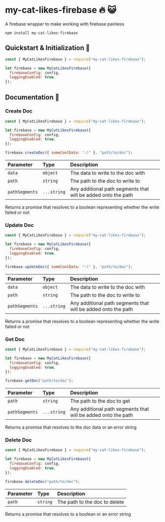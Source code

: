 # my-cat-likes-firebase 🔥 😺

A firebase wrapper to make working with firebase painless

```
npm install my-cat-likes-firebase
```

## Quickstart & Initialization 💨

```javascript
const { MyCatLikesFirebase } = require("my-cat-likes-firebase");

let firebase = new MyCatLikesFirebase({
  firebaseConfig: config,
  loggingEnabled: true,
});
```

## Documentation 📜

### Create Doc

```js
const { MyCatLikesFirebase } = require("my-cat-likes-firebase");

let firebase = new MyCatLikesFirebase({
  firebaseConfig: config,
  loggingEnabled: true,
});

firebase.createDoc({ someCoolData: ":)" }, "path/to/doc");
```

| Parameter      | Type        | Description                                                   |
| :------------- | :---------- | :------------------------------------------------------------ |
| `data`         | `object`    | The data to write to the doc with                             |
| `path`         | `string`    | The path to the doc to write to                               |
| `pathSegments` | `...string` | Any additional path segments that will be added onto the path |

Returns a promise that resolves to a boolean representing whether the write failed or not

### Update Doc

```js
const { MyCatLikesFirebase } = require("my-cat-likes-firebase");

let firebase = new MyCatLikesFirebase({
  firebaseConfig: config,
  loggingEnabled: true,
});

firebase.updateDoc({ someCoolData: ":)" }, "path/to/doc");
```

| Parameter      | Type        | Description                                                   |
| :------------- | :---------- | :------------------------------------------------------------ |
| `data`         | `object`    | The data to write to the doc with                             |
| `path`         | `string`    | The path to the doc to write to                               |
| `pathSegments` | `...string` | Any additional path segments that will be added onto the path |

Returns a promise that resolves to a boolean representing whether the write failed or not

### Get Doc

```js
const { MyCatLikesFirebase } = require("my-cat-likes-firebase");

let firebase = new MyCatLikesFirebase({
  firebaseConfig: config,
  loggingEnabled: true,
});

firebase.getDoc("path/to/doc");
```

| Parameter      | Type        | Description                                                   |
| :------------- | :---------- | :------------------------------------------------------------ |
| `path`         | `string`    | The path to the doc to get                                    |
| `pathSegments` | `...string` | Any additional path segments that will be added onto the path |

Returns a promise that resolves to the doc data or an error string

### Delete Doc

```js
const { MyCatLikesFirebase } = require("my-cat-likes-firebase");

let firebase = new MyCatLikesFirebase({
  firebaseConfig: config,
  loggingEnabled: true,
});

firebase.deleteDoc("path/to/doc");
```

| Parameter      | Type        | Description                                                   |
| :------------- | :---------- | :------------------------------------------------------------ |
| `path`         | `string`    | The path to the doc to delete                                    |

Returns a promise that resolves to a boolean or an error string